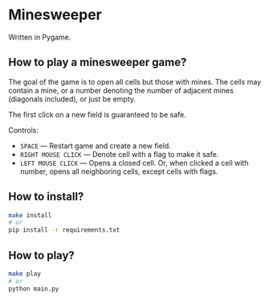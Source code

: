 # Minesweeper

Written in Pygame.

## How to play a minesweeper game?

The goal of the game is to open all cells but those with mines. The cells may contain a mine, or a number denoting the number of adjacent mines (diagonals included), or just be empty.

The first click on a new field is guaranteed to be safe.

Controls:
* `SPACE` — Restart game and create a new field.
* `RIGHT MOUSE CLICK` — Denote cell with a flag to make it safe.
* `LEFT MOUSE CLICK` — Opens a closed cell. Or, when clicked a cell with number, opens all neighboring cells, except cells with flags.

## How to install?

```bash
make install
# or
pip install -r requirements.txt
```

## How to play?

```bash
make play
# or
python main.py
```
